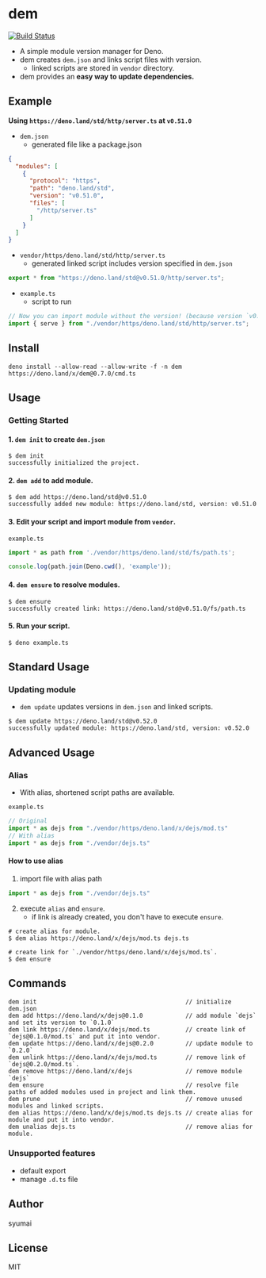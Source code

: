 # dem

[![Build Status](https://github.com/syumai/dem/workflows/test/badge.svg?branch=master)](https://github.com/syumai/dem/actions)

- A simple module version manager for Deno.
- dem creates `dem.json` and links script files with version.
  - linked scripts are stored in `vendor` directory.
- dem provides an **easy way to update dependencies.**

## Example

**Using `https://deno.land/std/http/server.ts` at `v0.51.0`**

- `dem.json`
  - generated file like a package.json

```json
{
  "modules": [
    {
      "protocol": "https",
      "path": "deno.land/std",
      "version": "v0.51.0",
      "files": [
        "/http/server.ts"
      ]
    }
  ]
}
```

- `vendor/https/deno.land/std/http/server.ts`
  - generated linked script includes version specified in `dem.json`

```ts
export * from "https://deno.land/std@v0.51.0/http/server.ts";
```

- `example.ts`
  - script to run

```ts
// Now you can import module without the version! (because version `v0.51.0` is stored in linked script)
import { serve } from "./vendor/https/deno.land/std/http/server.ts";
```

## Install

```console
deno install --allow-read --allow-write -f -n dem https://deno.land/x/dem@0.7.0/cmd.ts
```

## Usage

### Getting Started

#### 1. `dem init` to create `dem.json`

```console
$ dem init
successfully initialized the project.
```

#### 2. `dem add` to add module.

```console
$ dem add https://deno.land/std@v0.51.0
successfully added new module: https://deno.land/std, version: v0.51.0
```

#### 3. Edit your script and import module from `vendor`.

`example.ts`

```ts
import * as path from './vendor/https/deno.land/std/fs/path.ts';

console.log(path.join(Deno.cwd(), 'example'));
```

#### 4. `dem ensure` to resolve modules.

```console
$ dem ensure
successfully created link: https://deno.land/std@v0.51.0/fs/path.ts
```

#### 5. Run your script.

```console
$ deno example.ts
```

## Standard Usage

### Updating module

* `dem update` updates versions in `dem.json` and linked scripts.

```console
$ dem update https://deno.land/std@v0.52.0
successfully updated module: https://deno.land/std, version: v0.52.0
```

## Advanced Usage

### Alias

* With alias, shortened script paths are available.

`example.ts`

```ts
// Original
import * as dejs from "./vendor/https/deno.land/x/dejs/mod.ts"
// With alias
import * as dejs from "./vendor/dejs.ts"
```

#### How to use alias

1. import file with alias path

```ts
import * as dejs from "./vendor/dejs.ts"
```

2. execute `alias` and `ensure`.
   - if link is already created, you don't have to execute `ensure`.

```console
# create alias for module.
$ dem alias https://deno.land/x/dejs/mod.ts dejs.ts

# create link for `./vendor/https/deno.land/x/dejs/mod.ts`.
$ dem ensure
```

## Commands

```console
dem init                                          // initialize dem.json
dem add https://deno.land/x/dejs@0.1.0            // add module `dejs` and set its version to `0.1.0`
dem link https://deno.land/x/dejs/mod.ts          // create link of `dejs@0.1.0/mod.ts` and put it into vendor.
dem update https://deno.land/x/dejs@0.2.0         // update module to `0.2.0`
dem unlink https://deno.land/x/dejs/mod.ts        // remove link of `dejs@0.2.0/mod.ts`.
dem remove https://deno.land/x/dejs               // remove module `dejs`
dem ensure                                        // resolve file paths of added modules used in project and link them.
dem prune                                         // remove unused modules and linked scripts.
dem alias https://deno.land/x/dejs/mod.ts dejs.ts // create alias for module and put it into vendor.
dem unalias dejs.ts                               // remove alias for module.
```

### Unsupported features

- default export
- manage `.d.ts` file

## Author

syumai

## License

MIT
